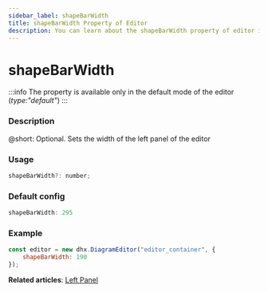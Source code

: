 ```yaml
---
sidebar_label: shapeBarWidth
title: shapeBarWidth Property of Editor
description: You can learn about the shapeBarWidth property of editor in the documentation of the DHTMLX JavaScript Diagram library. Browse developer guides and API reference, try out code examples and live demos, and download a free 30-day evaluation version of DHTMLX Diagram.
---
```


# shapeBarWidth

:::info
The property is available only in the default mode of the editor (*type:"default"*)
:::

### Description

@short: Optional. Sets the width of the left panel of the editor

### Usage

~~~js
shapeBarWidth?: number;
~~~

### Default config

~~~js
shapeBarWidth: 295
~~~

### Example

~~~js
const editor = new dhx.DiagramEditor("editor_container", {
    shapeBarWidth: 190
});
~~~

**Related articles**:  [Left Panel](../../../guides/diagram_editor/left_panel/)